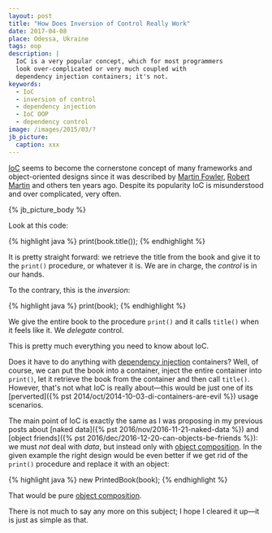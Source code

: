 ```yaml
---
layout: post
title: "How Does Inversion of Control Really Work"
date: 2017-04-08
place: Odessa, Ukraine
tags: oop
description: |
  IoC is a very popular concept, which for most programmers
  look over-complicated or very much coupled with
  dependency injection containers; it's not.
keywords:
  - IoC
  - inversion of control
  - dependency injection
  - IoC OOP
  - dependency control
image: /images/2015/03/?
jb_picture:
  caption: xxx
---
```


[IoC](https://en.wikipedia.org/wiki/Inversion_of_control)
seems to become the cornerstone concept of many frameworks
and object-oriented designs since it was described by
[Martin Fowler](https://martinfowler.com/bliki/InversionOfControl.html),
[Robert Martin](https://web.archive.org/web/20041221102842/http://www.objectmentor.com/resources/articles/dip.pdf)
and others ten years ago. Despite its popularity IoC is
misunderstood and over complicated, very often.

<!--more-->

{% jb_picture_body %}

Look at this code:

{% highlight java %}
print(book.title());
{% endhighlight %}

It is pretty straight forward: we retrieve the title from the book and
give it to the `print()` procedure, or whatever it is. We are in charge,
the _control_ is in our hands.

To the contrary, this is the _inversion_:

{% highlight java %}
print(book);
{% endhighlight %}

We give the entire book to the procedure `print()` and
it calls `title()` when it feels like it. We _delegate_ control.

This is pretty much everything you need to know about IoC.

Does it have to do anything with
[dependency injection](https://en.wikipedia.org/wiki/Dependency_injection) containers?
Well, of course, we can put the book into a container, inject the entire
container into `print()`, let it retrieve the book from the container and
then call `title()`. However, that's not what IoC is really about&mdash;this
would be just one of its
[perverted]({% pst 2014/oct/2014-10-03-di-containers-are-evil %}) usage scenarios.

The main point of IoC is exactly the same as I was proposing
in my previous posts about [naked data]({% pst 2016/nov/2016-11-21-naked-data %})
and [object friends]({% pst 2016/dec/2016-12-20-can-objects-be-friends %}):
we must _not_ deal with _data_, but instead only with
[object composition](https://en.wikipedia.org/wiki/Object_composition). In the
given example the right design would be even better if we get rid of the
`print()` procedure and replace it with an object:

{% highlight java %}
new PrintedBook(book);
{% endhighlight %}

That would be pure [object composition](https://en.wikipedia.org/wiki/Object_composition).

There is not much to say any more on this subject; I hope I cleared it up&mdash;it
is just as simple as that.
